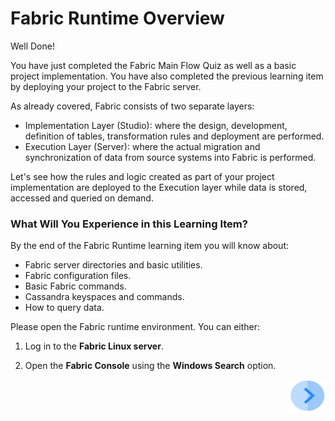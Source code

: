 # Fabric Runtime Overview

Well Done! 

You have just completed the Fabric Main Flow Quiz as well as a basic project implementation. You have also completed the previous learning item by deploying your project to the Fabric server. 

As already covered, Fabric consists of two separate layers:

- Implementation Layer (Studio): where the design, development, definition of tables, transformation rules and deployment are performed.
- Execution Layer (Server): where the actual migration and synchronization of data from source systems into  Fabric is performed.



Let's see how the rules and logic created as part of your project implementation are deployed to the Execution layer while data is  stored, accessed and queried on demand.



### What Will You Experience in this Learning Item?

By the end of the Fabric Runtime learning item you will know about:

- Fabric server directories and basic utilities.
- Fabric configuration files.
- Basic Fabric commands. 
- Cassandra keyspaces and commands.
- How to query data.


Please open the Fabric runtime environment. You can either:
 
1. Log in to the **Fabric Linux server**.  

2. Open the **Fabric Console** using the **Windows Search** option.

   

[<img align="right" width="60" height="54" src="/articles/images/Next.png">](/academy/Training_Level_1/04_fabric_runtime/02_getting_started_with_fabric_server.md)

